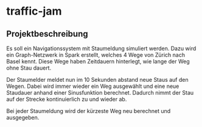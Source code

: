 # traffic-jam

## Projektbeschreibung
Es soll ein Navigationssystem mit Staumeldung simuliert werden. 
Dazu wird ein Graph-Netzwerk in Spark erstellt, welches 4 Wege von Zürich nach Basel kennt. 
Diese Wege haben Zeitdauern hinterlegt, wie lange der Weg ohne Stau dauert.

Der Staumelder meldet nun im 10 Sekunden abstand neue Staus auf den Wegen. Dabei wird immer
wieder ein Weg ausgewählt und eine neue Staudauer anhand einer Sinusfunktion berechnet. Dadurch
nimmt der Stau auf der Strecke kontinuierlich zu und wieder ab.

Bei jeder Staumeldung wird der kürzeste Weg neu berechnet und ausgegeben.
